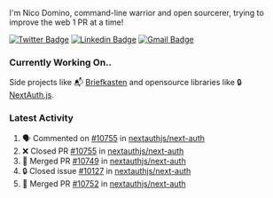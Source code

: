 
I'm Nico Domino, command-line warrior and open sourcerer, trying to improve the web 1 PR at a time!

[![Twitter Badge](https://img.shields.io/badge/-@ndom91-1ca0f1?style=flat-square&labelColor=1ca0f1&logo=twitter&logoColor=white&link=https://twitter.com/ndom91)](https://twitter.com/ndom91) [![Linkedin Badge](https://img.shields.io/badge/-ndom91-blue?style=flat-square&logo=Linkedin&logoColor=white&link=https://www.linkedin.com/in/ndom91/)](https://www.linkedin.com/in/ndom91/) [![Gmail Badge](https://img.shields.io/badge/-yo@ndo.dev-c14438?style=flat-square&logo=mail.ru&logoColor=white&link=mailto:yo@ndo.dev)](mailto:yo@ndo.dev)

### Currently Working On..

Side projects like 📬 [Briefkasten](https://briefkastenhq.com) and opensource libraries like 🔒 [NextAuth.js](https://github.com/nextauthjs/next-auth).

<!--START_SECTION_PROFILE_VIEWS:readme-info-->
<!--END_SECTION_PROFILE_VIEWS:readme-info-->

<!--START_SECTION_DAILY_COMMIT:readme-info-->
<!--END_SECTION_DAILY_COMMIT:readme-info-->

<!--START_SECTION_WEEKLY_COMMIT:readme-info-->
<!--END_SECTION_WEEKLY_COMMIT:readme-info-->

### Latest Activity

<!--START_SECTION:activity-->
1. 🗣 Commented on [#10755](https://github.com/nextauthjs/next-auth/pull/10755#issuecomment-2082445903) in [nextauthjs/next-auth](https://github.com/nextauthjs/next-auth)
2. ❌ Closed PR [#10755](https://github.com/nextauthjs/next-auth/pull/10755) in [nextauthjs/next-auth](https://github.com/nextauthjs/next-auth)
3. 🎉 Merged PR [#10749](https://github.com/nextauthjs/next-auth/pull/10749) in [nextauthjs/next-auth](https://github.com/nextauthjs/next-auth)
4. 🔒 Closed issue [#10127](https://github.com/nextauthjs/next-auth/issues/10127) in [nextauthjs/next-auth](https://github.com/nextauthjs/next-auth)
5. 🎉 Merged PR [#10752](https://github.com/nextauthjs/next-auth/pull/10752) in [nextauthjs/next-auth](https://github.com/nextauthjs/next-auth)
<!--END_SECTION:activity-->
